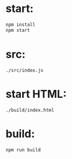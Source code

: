 # start:
```bash
npm install
npm start
```
# src: 
```
./src/index.js
```

# start HTML:
```
./build/index.html
```

# build:
```bash
npm run build
```
